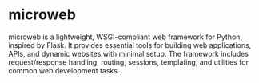 # microweb
microweb is a lightweight, WSGI-compliant web framework for Python, inspired by Flask. It provides essential tools for building web applications, APIs, and dynamic websites with minimal setup. The framework includes request/response handling, routing, sessions, templating, and utilities for common web development tasks.
